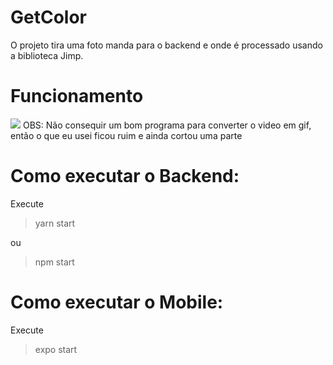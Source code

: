 # GetColor

O projeto tira uma foto manda para o backend e onde é processado usando a biblioteca Jimp.

# Funcionamento

<img src="mobile/assets/capture.gif">
OBS: Não consequir um bom programa para converter o video em gif, então o que eu usei ficou ruim e ainda cortou uma parte

# Como executar o Backend:
Execute

<blockquote>yarn start</blockquote>
ou
<blockquote>npm start</blockquote>

# Como executar o Mobile:
Execute

<blockquote>expo start</blockquote>
